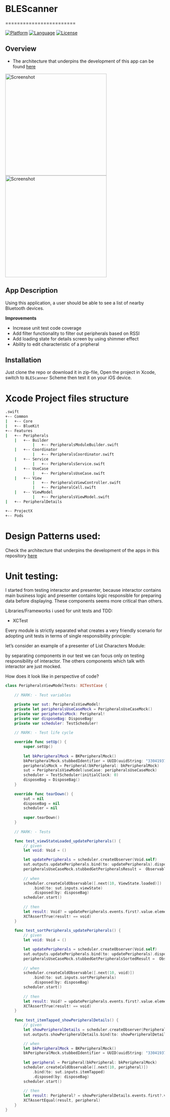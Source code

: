 # BLEScanner
========================

[![Platform](http://img.shields.io/badge/platform-ios-blue.svg?style=flat
)](https://developer.apple.com/iphone/index.action)
[![Language](http://img.shields.io/badge/language-swift-brightgreen.svg?style=flat
)](https://developer.apple.com/swift)
[![License](http://img.shields.io/badge/license-MIT-lightgrey.svg?style=flat
)](http://mit-license.org)

## Overview

- The architecture that underpins the development of this app can be found [here](https://github.com/iSame7/BLEScanner/blob/master/Technical-Documents/Architecture.md)

<img src="/Assets/peripherals.png" alt="Screenshot" width="320px"/>
<img src="/Assets/peripheralDetails.png" alt="Screenshot" width="320px"/>

## App Description

Using this application, a user should be able to see a list of nearby Bluetooth devices.

**Improvements**
* Increase unit test code coverage
* Add filter functionality to filter out peripherals based on RSSI
* Add loading state for details screen by using shimmer effect
* Ability to edit characteristic of a pripheral

## Installation

Just clone the repo or download it in zip-file, Open the project in Xcode, switch to `BLEScanner` Scheme then test it on your iOS device.

# Xcode Project files structure
```bash
.swift
+-- Common
|   +-- Core
|   +-- BlueKit
+-- Features
|   +-- Peripherals
    |   +-- Builder
            |   +-- PeripheralsModuleBuilder.swift
    |   +-- Coordinator
            |   +-- PeripheralsCoordinator.swift
    |   +-- Service
            |   +-- PeripheralsService.swift
    |   +-- UseCase
            |   +-- PeripheralsUseCase.swift
    |   +-- View
            |   +-- PeripheralsViewController.swift
            |   +-- PeripheralCell.swift            
    |   +-- ViewModel
            |   +-- PeripheralsViewModel.swift
|   +-- PeripheralDetails

+-- ProjectX
+-- Pods
```

# Design Patterns used:

Check the architecture that underpins the development of the apps in this repository [here](https://github.com/iSame7/BLEScanner/blob/master/Technical-Documents/Architecture.md)

# Unit testing:

I started from testing interactor and presenter, because interactor contains main business logic and presenter contains logic responsible for preparing data before displaying. These components seems more critical than others.

Libraries/Frameworks i used for unit tests and TDD:

* XCTest


Every module is strictly separated what creates a very friendly scenario for adopting unit tests in terms of single responsibility principle:

let’s consider an example of a presenter of List Characters Module:

by separating components in our test we can focus only on testing responsibility of interactor. The others components which talk with interactor are just mocked.

How does it look like in perspective of code?

```swift
class PeripheralsViewModelTests: XCTestCase {
    
    // MARK: - Test variables

    private var sut: PeripheralsViewModel!
    private let peripheralsUseCaseMock = PeripheralsUseCaseMock()
    private var peripheralsMock: Peripheral!
    private var disposeBag: DisposeBag!
    private var scheduler: TestScheduler!
    
    // MARK: - Test life cycle

    override func setUp() {
        super.setUp()
        
        let bkPeripheralMock = BKPeripheralMock()
        bkPeripheralMock.stubbedIdentifier = UUID(uuidString: "33041937-05b2-464a-98ad-3910cbe0d09e")
        peripheralsMock = Peripheral(bkPeripheral: bkPeripheralMock)
        sut = PeripheralsViewModel(useCase: peripheralsUseCaseMock)
        scheduler = TestScheduler(initialClock: 0)
        disposeBag = DisposeBag()
    }
    
    override func tearDown() {
        sut = nil
        disposeBag = nil
        scheduler = nil
        
        super.tearDown()
    }
    
    // MARK: - Tests

    func test_viewStateLoaded_updatePeripherals() {
        // given
        let void: Void = ()

        let updatePeripherals = scheduler.createObserver(Void.self)
        sut.outputs.updatePeripherals.bind(to: updatePeripherals).disposed(by: disposeBag)
        peripheralsUseCaseMock.stubbedGetPeripheralsResult =  Observable.just(([peripheralsMock], nil))
        
        // when
        scheduler.createColdObservable([.next(10, ViewState.loaded)])
            .bind(to: sut.inputs.viewState)
            .disposed(by: disposeBag)
        scheduler.start()
        
        // then
        let result: Void? = updatePeripherals.events.first?.value.element!
        XCTAssertTrue(result! == void)
    }
    
    func test_sortPeripherals_updatePeripherals() {
        // given
        let void: Void = ()

        let updatePeripherals = scheduler.createObserver(Void.self)
        sut.outputs.updatePeripherals.bind(to: updatePeripherals).disposed(by: disposeBag)
        peripheralsUseCaseMock.stubbedGetPeripheralsSortedResult =  Observable.just(([peripheralsMock]))
        
        // when
        scheduler.createColdObservable([.next(10, void)])
            .bind(to: sut.inputs.sortPeripherals)
            .disposed(by: disposeBag)
        scheduler.start()
        
        // then
        let result: Void? = updatePeripherals.events.first?.value.element!
        XCTAssertTrue(result! == void)
    }
    
    func test_itemTapped_showPeripheralDetails() {
        // given
        let showPeripheralDetails = scheduler.createObserver(Peripheral.self)
        sut.outputs.showPeripheralDetails.bind(to: showPeripheralDetails).disposed(by: disposeBag)

        // when
        let bkPeripheralMock = BKPeripheralMock()
        bkPeripheralMock.stubbedIdentifier = UUID(uuidString: "33041937-05b2-464a-98ad-3910cbe0d09e")
        
        let peripheral = Peripheral(bkPeripheral: bkPeripheralMock)
        scheduler.createColdObservable([.next(10, peripheral)])
            .bind(to: sut.inputs.itemTapped)
            .disposed(by: disposeBag)
        scheduler.start()
        
        // then
        let result: Peripheral? = showPeripheralDetails.events.first?.value.element!
        XCTAssertEqual(result, peripheral)
    }
}
```
